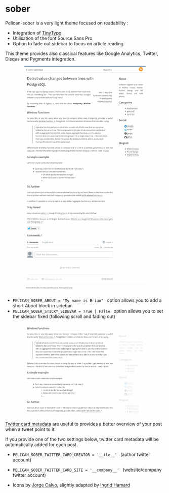 # sober #

Pelican-sober is a very light theme focused on readability :

* Integration of [TinyTypo](http://tinytypo.tetue.net)
* Utilisation of the font Source Sans Pro
* Option to fade out sidebar to focus on article reading

This theme provides also classical features like Google Analytics, Twitter, Disqus and Pygments integration.

![screenshot](screenshot.png)

* ``PELICAN_SOBER_ABOUT = "My name is Brian" `` option allows you to add a short *About* block in sidebar
* ``PELICAN_SOBER_STICKY_SIDEBAR = True | False `` option allows you to set the sidebar fixed (following scroll and fading out)

![screenshot2](screenshot2.png)

[Twitter card metadata](https://dev.twitter.com/docs/cards/types/summary-card) are useful to provides a better overview of your post
when a tweet point to it.

If you provide one of the two settings below, twitter card metadata will be automatically added for each post.

* ``PELICAN_SOBER_TWITTER_CARD_CREATOR = '__fle__' `` (author twitter account)
* ``PELICAN_SOBER_TWITTER_CARD_SITE = '__company__' `` (website/company twitter account)

* Icons by [Jorge Calvo](http://dribbble.com/shots/1074961-Flat-Icons-EPS), slightly adapted by [Ingrid Hamard](http://ingrid.hamard.free.fr)

